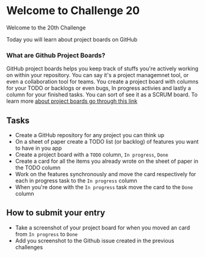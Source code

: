 # Welcome to Challenge 20

Welcome to the 20th Challenge

Today you will learn about project boards on GitHub

### What are Github Project Boards?

GitHub project boards helps you keep track of stuffs you're actively working on within your repository. You can say it's a project managemnet tool, or even a collaboration tool for teams. You create a project board with columns for your TODO or backlogs or even bugs, In progress activies and lastly a column for your finished tasks.
You can sort of see it as a SCRUM board. To learn more [about project boards go through this link](https://help.github.com/en/github/managing-your-work-on-github/about-project-boards)

## Tasks

- Create a GitHub repository for any project you can think up
- On a sheet of paper create a TODO list (or backlog) of features you want to have in you app
- Create a project board with a `TODO` column, `In progress`, `Done`
- Create a card for all the items you already wrote on the sheet of paper in the TODO column
- Work on the features synchronously and move the card respectively for each in progress task to the `In progress` column
- When you're done with the `In progress` task move the card to the `Done` column

## How to submit your entry

- Take a screenshot of your project board for when you moved an card from `In progress` to `Done`
- Add you screenshot to the Github issue created in the previous challenges
